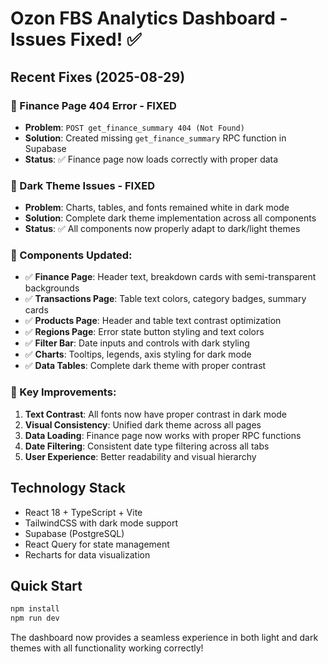 # Ozon FBS Analytics Dashboard - Issues Fixed! ✅

## Recent Fixes (2025-08-29)

### 🔧 Finance Page 404 Error - FIXED
- **Problem**: `POST get_finance_summary 404 (Not Found)` 
- **Solution**: Created missing `get_finance_summary` RPC function in Supabase
- **Status**: ✅ Finance page now loads correctly with proper data

### 🌙 Dark Theme Issues - FIXED
- **Problem**: Charts, tables, and fonts remained white in dark mode
- **Solution**: Complete dark theme implementation across all components
- **Status**: ✅ All components now properly adapt to dark/light themes

### 📱 Components Updated:
- ✅ **Finance Page**: Header text, breakdown cards with semi-transparent backgrounds
- ✅ **Transactions Page**: Table text colors, category badges, summary cards  
- ✅ **Products Page**: Header and table text contrast optimization
- ✅ **Regions Page**: Error state button styling and text colors
- ✅ **Filter Bar**: Date inputs and controls with dark styling
- ✅ **Charts**: Tooltips, legends, axis styling for dark mode
- ✅ **Data Tables**: Complete dark theme with proper contrast

### 🎯 Key Improvements:
1. **Text Contrast**: All fonts now have proper contrast in dark mode
2. **Visual Consistency**: Unified dark theme across all pages
3. **Data Loading**: Finance page now works with proper RPC functions
4. **Date Filtering**: Consistent date type filtering across all tabs
5. **User Experience**: Better readability and visual hierarchy

## Technology Stack
- React 18 + TypeScript + Vite
- TailwindCSS with dark mode support  
- Supabase (PostgreSQL)
- React Query for state management
- Recharts for data visualization

## Quick Start
```bash
npm install
npm run dev
```

The dashboard now provides a seamless experience in both light and dark themes with all functionality working correctly!